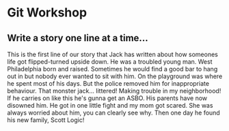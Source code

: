 # Git Workshop
## Write a story one line at a time...
This is the first line of our story that Jack has written
about how someones life got flipped-turned upside down.
He was a troubled young man.
West Philadelphia born and raised.
Sometimes he would find a good bar to hang out in
but nobody ever wanted to sit with him.
On the playground was where he spent most of his days.
But the police removed him for inappropriate behaviour.
That monster jack... littered!
Making trouble in my neighborhood!
If he carries on like this he's gunna get an ASBO.
His parents have now disowned him.
He got in one little fight and my mom got scared.
She was always worried about him, you can clearly see why.
Then one day he found his new family, Scott Logic!